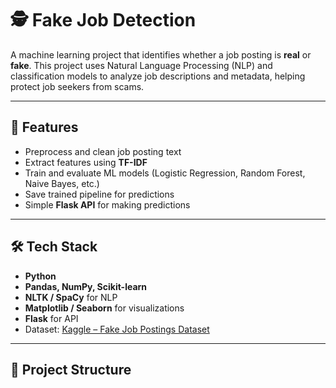 # 🕵️ Fake Job Detection  

A machine learning project that identifies whether a job posting is **real** or **fake**. This project uses Natural Language Processing (NLP) and classification models to analyze job descriptions and metadata, helping protect job seekers from scams.  

---

## 📌 Features  
- Preprocess and clean job posting text  
- Extract features using **TF-IDF**  
- Train and evaluate ML models (Logistic Regression, Random Forest, Naive Bayes, etc.)  
- Save trained pipeline for predictions  
- Simple **Flask API** for making predictions  

---

## 🛠️ Tech Stack  
- **Python**  
- **Pandas, NumPy, Scikit-learn**  
- **NLTK / SpaCy** for NLP  
- **Matplotlib / Seaborn** for visualizations  
- **Flask** for API  
- Dataset: [Kaggle – Fake Job Postings Dataset](https://www.kaggle.com/shivamb/real-or-fake-fake-jobposting-prediction)  

---

## 📂 Project Structure  

